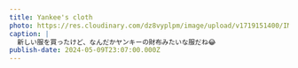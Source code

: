 ```yaml
---
title: Yankee's cloth
photo: https://res.cloudinary.com/dz8vyplpm/image/upload/v1719151400/IMG_9779_pydy3q.jpg
caption: |
  新しい服を買ったけど、なんだかヤンキーの財布みたいな服だね😂
publish-date: 2024-05-09T23:07:00.000Z
---
```

